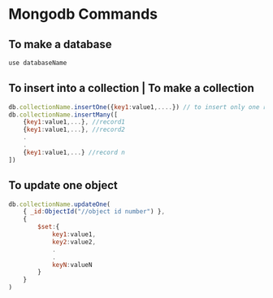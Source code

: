 # Mongodb Commands
## To make a database
```javascript
use databaseName
```

## To insert into a collection | To make a collection
```javascript
db.collectionName.insertOne({key1:value1,....}) // to insert only one record in collection
db.collectionName.insertMany([
    {key1:value1,...}, //record1
    {key1:value1,...}, //record2
    .
    .
    {key1:value1,...} //record n
])
```
## To update one object 
```javascript
db.collectionName.updateOne(
    { _id:ObjectId("//object id number") },
    {
        $set:{
            key1:value1,
            key2:value2,
            .
            .
            keyN:valueN
        }
    }
)
```